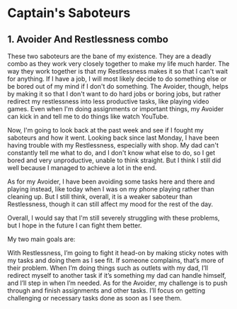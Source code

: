 # Captain's Saboteurs


## 1. Avoider And Restlessness combo
These two saboteurs are the bane of my existence.
They are a deadly combo as they work very closely together to make my life much harder. The way they work together is that my Restlessness makes it so that I can't wait for anything. If I have a job, I will most likely decide to do something else or be bored out of my mind if I don't do something. The Avoider, though, helps by making it so that I don't want to do hard jobs or boring jobs, but rather redirect my restlessness into less productive tasks, like playing video games. Even when I'm doing assignments or important things, my Avoider can kick in and tell me to do things like watch YouTube.

Now, I'm going to look back at the past week and see if I fought my saboteurs and how it went.
Looking back since last Monday, I have been having trouble with my Restlessness, especially with shop. My dad can't constantly tell me what to do, and I don't know what else to do, so I get bored and very unproductive, unable to think straight. But I think I still did well because I managed to achieve a lot in the end.

As for my Avoider, I have been avoiding some tasks here and there and playing instead, like today when I was on my phone playing rather than cleaning up. But I still think, overall, it is a weaker saboteur than Restlessness, though it can still affect my mood for the rest of the day.

Overall, I would say that I'm still severely struggling with these problems, but I hope in the future I can fight them better.

My two main goals are:

With Restlessness, I’m going to fight it head-on by making sticky notes with my tasks and doing them as I see fit. If someone complains, that’s more of their problem. When I’m doing things such as outlets with my dad, I’ll redirect myself to another task if it’s something my dad can handle himself, and I’ll step in when I’m needed.
As for the Avoider, my challenge is to push through and finish assignments and other tasks. I’ll focus on getting challenging or necessary tasks done as soon as I see them.